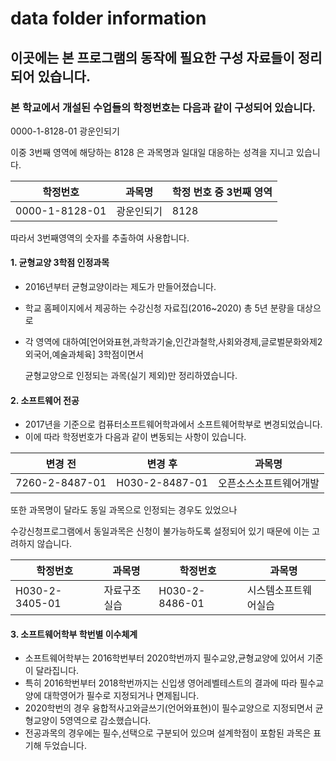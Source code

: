 # data folder information

## 이곳에는 본 프로그램의 동작에 필요한 구성 자료들이 정리되어 있습니다.

### 본 학교에서 개설된 수업들의 학정번호는 다음과 같이 구성되어 있습니다.
0000-1-8128-01 광운인되기

이중 3번째 영역에 해당하는 8128 은 과목명과 일대일 대응하는 성격을 지니고 있습니다.

| 학정번호 | 과목명 | 학정 번호 중 3번째 영역 |
|---|---|---|
|0000-1-8128-01|광운인되기|8128|

따라서 3번째영역의 숫자를 추출하여 사용합니다.

#### 1. 균형교양 3학점 인정과목
 - 2016년부터 균형교양이라는 제도가 만들어졌습니다.
 - 학교 홈페이지에서 제공하는 수강신청 자료집(2016~2020) 총 5년 분량을 대상으로 
 - 각 영역에 대하여[언어와표현,과학과기술,인간과철학,사회와경제,글로벌문화와제2외국어,예술과체육] 3학점이면서
 
   균형교양으로 인정되는 과목(실기 제외)만 정리하였습니다.
 
#### 2. 소프트웨어 전공
 - 2017년을 기준으로 컴퓨터소프트웨어학과에서 소프트웨어학부로 변경되었습니다.
 - 이에 따라 학정번호가 다음과 같이 변동되는 사항이 있습니다.
 
| 변경 전| 변경 후 | 과목명 |
|---|---|---|
|7260-2-8487-01|H030-2-8487-01|오픈소스소프트웨어개발|

또한 과목명이 달라도 동일 과목으로 인정되는 경우도 있었으나 

수강신청프로그램에서 동일과목은 신청이 불가능하도록 설정되어 있기 때문에 이는 고려하지 않습니다.

|학정번호|과목명|학정번호| 과목명 |
|---|---|---|---|
|H030-2-3405-01|자료구조실습|H030-2-8486-01|시스템소프트웨어실습|

#### 3. 소프트웨어학부 학번별 이수체계
 - 소프트웨어학부는 2016학번부터 2020학번까지 필수교양,균형교양에 있어서 기준이 달라집니다.
 - 특히 2016학번부터 2018학번까지는 신입생 영어레벨테스트의 결과에 따라 필수교양에 대학영어가 필수로 지정되거나 면제됩니다.
 - 2020학번의 경우 융합적사고와글쓰기(언어와표현)이 필수교양으로 지정되면서 균형교양이 5영역으로 감소했습니다.
 - 전공과목의 경우에는 필수,선택으로 구분되어 있으며 설계학점이 포함된 과목은 표기해 두었습니다.
